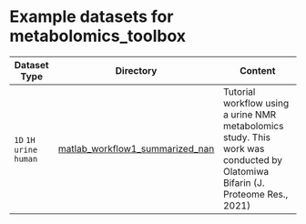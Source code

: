# Example datasets for metabolomics_toolbox

|Dataset Type|Directory|Content|
|-|-|-|
| `1D` `1H` `urine` `human`|[matlab_workflow1_summarized_nan](https://github.com/edisonomics/metabolomics_toolbox/tree/master/examples/1D_serum/matlab_workflow1_complete_nan)| Tutorial workflow using a urine NMR metabolomics study. This work was conducted by Olatomiwa Bifarin (J. Proteome Res., 2021)|
